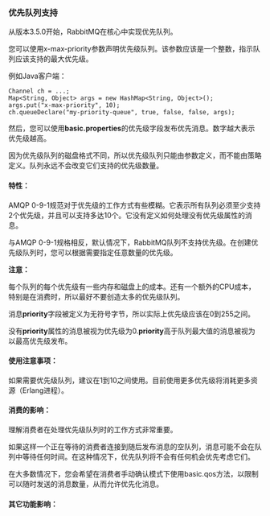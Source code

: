 ### 优先队列支持
从版本3.5.0开始，RabbitMQ在核心中实现优先队列。

您可以使用x-max-priority参数声明优先级队列。该参数应该是一个整数，指示队列应该支持的最大优先级。

例如Java客户端：

```java:n
Channel ch = ...;
Map<String, Object> args = new HashMap<String, Object>();
args.put("x-max-priority", 10);
ch.queueDeclare("my-priority-queue", true, false, false, args);
```

然后，您可以使用**basic.properties**的优先级字段发布优先消息。数字越大表示优先级越高。

因为优先级队列的磁盘格式不同，所以优先级队列只能由参数定义，而不能由策略定义。队列永远不会改变它们支持的优先级数量。

#### 特性：

AMQP 0-9-1规范对于优先级的工作方式有些模糊。它表示所有队列必须至少支持2个优先级，并且可以支持多达10个。它没有定义如何处理没有优先级属性的消息。

与AMQP 0-9-1规格相反，默认情况下，RabbitMQ队列不支持优先级。在创建优先级队列时，您可以根据需要指定任意数量的优先级。

**注意：**

每个队列的每个优先级有一些内存和磁盘上的成本。还有一个额外的CPU成本，特别是在消费时，所以最好不要创造太多的优先级队列。

消息**priority**字段被定义为无符号字节，所以实际上优先级应该在0到255之间。

没有**priority**属性的消息被视为优先级为0.**priority**高于队列最大值的消息被视为以最高优先级发布。

#### 使用注意事项：

如果需要优先级队列，​​建议在1到10之间使用。目前使用更多优先级将消耗更多资源（Erlang进程）。

#### 消费的影响：

理解消费者在处理优先级队列时的工作方式非常重要。

如果这样一个正在等待的消费者连接到随后发布消息的空队列，消息可能不会在队列中等待任何时间。在这种情况下，优先队列将不会有任何机会优先考虑它们。

在大多数情况下，您会希望在消费者手动确认模式下使用basic.qos方法，以限制可以随时发送的消息数量，从而允许优先化消息。

#### 其它功能影响：




